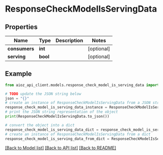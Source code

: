# ResponseCheckModelIsServingData


## Properties

Name | Type | Description | Notes
------------ | ------------- | ------------- | -------------
**consumers** | **int** |  | [optional] 
**serving** | **bool** |  | [optional] 

## Example

```python
from aioz_api_client.models.response_check_model_is_serving_data import ResponseCheckModelIsServingData

# TODO update the JSON string below
json = "{}"
# create an instance of ResponseCheckModelIsServingData from a JSON string
response_check_model_is_serving_data_instance = ResponseCheckModelIsServingData.from_json(json)
# print the JSON string representation of the object
print(ResponseCheckModelIsServingData.to_json())

# convert the object into a dict
response_check_model_is_serving_data_dict = response_check_model_is_serving_data_instance.to_dict()
# create an instance of ResponseCheckModelIsServingData from a dict
response_check_model_is_serving_data_from_dict = ResponseCheckModelIsServingData.from_dict(response_check_model_is_serving_data_dict)
```
[[Back to Model list]](../README.md#documentation-for-models) [[Back to API list]](../README.md#documentation-for-api-endpoints) [[Back to README]](../README.md)


